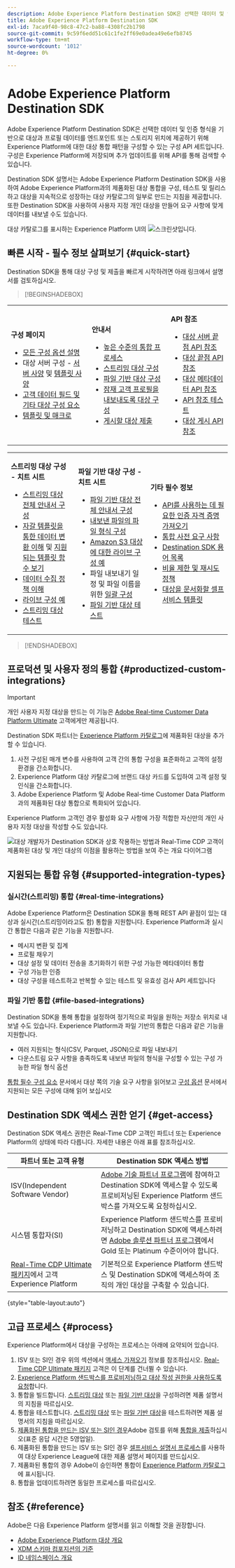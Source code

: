 ```yaml
---
description: Adobe Experience Platform Destination SDK은 선택한 데이터 및 인증 형식을 기반으로 대상 및 프로필 데이터를 엔드포인트 또는 스토리지 위치에 전달하도록 Experience Platform에 대한 대상 통합 패턴을 구성할 수 있는 구성 API 세트입니다. 구성은 Experience Platform에 저장되며 추가 업데이트를 위해 API를 통해 검색할 수 있습니다.
title: Adobe Experience Platform Destination SDK
exl-id: 7aca9f40-98c8-47c2-ba88-4308fc2b1798
source-git-commit: 9c59f6edd51c61c1fe2ff69e0adea49e6efb8745
workflow-type: tm+mt
source-wordcount: '1012'
ht-degree: 0%

---
```


# Adobe Experience Platform Destination SDK

Adobe Experience Platform Destination SDK은 선택한 데이터 및 인증 형식을 기반으로 대상과 프로필 데이터를 엔드포인트 또는 스토리지 위치에 제공하기 위해 Experience Platform에 대한 대상 통합 패턴을 구성할 수 있는 구성 API 세트입니다. 구성은 Experience Platform에 저장되며 추가 업데이트를 위해 API를 통해 검색할 수 있습니다.

Destination SDK 설명서는 Adobe Experience Platform Destination SDK을 사용하여 Adobe Experience Platform과의 제품화된 대상 통합을 구성, 테스트 및 릴리스하고 대상을 지속적으로 성장하는 대상 카탈로그의 일부로 만드는 지침을 제공합니다. 또한 Destination SDK을 사용하여 사용자 지정 개인 대상을 만들어 요구 사항에 맞게 데이터를 내보낼 수도 있습니다.

대상 카탈로그를 표시하는 Experience Platform UI의 ![스크린샷입니다.](assets/destinations-catalog-overview.png)

## 빠른 시작 - 필수 정보 살펴보기 {#quick-start}

Destination SDK을 통해 대상 구성 및 제출을 빠르게 시작하려면 아래 링크에서 설명서를 검토하십시오.

>[!BEGINSHADEBOX]

<table style="border: 0;">
  <tbody>
    <tr>
        <td>
            <p><b>구성 페이지</b></p>
            <ul>
                <li><a href="/help/destinations/destination-sdk/functionality/configuration-options.md">모든 구성 옵션 설명</a></li>
                <li> 대상 서버 구성 - <a href="/help/destinations/destination-sdk/functionality/destination-server/server-specs.md">서버 사양</a> 및 <a href="/help/destinations/destination-sdk/functionality/destination-server/templating-specs.md">템플릿 사양</a></li>
                <li><a href="/help/destinations/destination-sdk/functionality/destination-configuration/customer-data-fields.md">고객 데이터 필드 및 기타 대상 구성 요소</a></li>
                <li><a href="https://experienceleague.adobe.com/ko/docs/experience-platform/destinations/destination-sdk/functionality/destination-server/message-format">템플릿 및 매크로</a></li>
            </ul>
        </td>
        <td>
            <p><b>안내서</b></p>
            <ul>
                <li><a href="/help/destinations/destination-sdk/overview.md#process">높은 수준의 통합 프로세스</a></li>
                <li><a href="/help/destinations/destination-sdk/guides/configure-destination-instructions.md">스트리밍 대상 구성</a></li>
                <li><a href="/help/destinations/destination-sdk/guides/configure-file-based-destination-instructions.md">파일 기반 대상 구성</a></li>
                <li><a href="/help/destinations/destination-sdk/guides/batch/configure-prospect-audience-destination.md">잠재 고객 프로필을 내보내도록 대상 구성</a></li>
                <li><a href="/help/destinations/destination-sdk/guides/submit-destination.md">게시할 대상 제출</a></li>
            </ul>
        </td>
                <td>
            <p><b>API 참조</b></p>
            <ul>
                <li><a href="https://developer.adobe.com/experience-platform-apis/references/destination-authoring/#tag/Destination-servers-and-templates">대상 서버 끝점 API 참조</a></li>
                <li><a href="https://developer.adobe.com/experience-platform-apis/references/destination-authoring/#tag/Destination-configurations">대상 끝점 API 참조</a></li>
                <li><a href="https://developer.adobe.com/experience-platform-apis/references/destination-authoring/#tag/Audience-metadata-templates">대상 메타데이터 API 참조</a></li>
                <li><a href="https://developer.adobe.com/experience-platform-apis/references/destination-authoring/#tag/Destination-testing">API 참조 테스트</a></li>
                <li><a href="https://developer.adobe.com/experience-platform-apis/references/destination-authoring/#tag/Destination-publishing">대상 게시 API 참조</a></li>
            </ul>
        </td>
    </tr>
  </tbody>
</table>

<table style="border: 0;">
  <tbody>
    <tr>
        <td>
            <p><b>스트리밍 대상 구성 - 치트 시트</b></p>
            <ul>
                <li><a href="/help/destinations/destination-sdk/guides/configure-destination-instructions.md">스트리밍 대상 전체 안내서 구성</a></li>
                <li><a href="/help/destinations/destination-sdk/functionality/destination-server/message-format.md">자갈 템플릿을 통한 데이터 변환 이해</a> 및 <a href="/help/destinations/destination-sdk/functionality/destination-server/supported-functions.md">지원되는 템플릿 함수 보기</a></li>
                <li><a href="/help/destinations/destination-sdk/functionality/destination-configuration/aggregation-policy.md">데이터 수집 정책 이해</a></li>
                <li><a href="https://experienceleague.adobe.com/ko/docs/experience-platform/destinations/destination-sdk/functionality/destination-server/message-format">라이브 구성 예</a></li>
                <li><a href="/help/destinations/destination-sdk/testing-api/streaming-destinations/streaming-destination-testing-overview.md">스트리밍 대상 테스트</a></li>
            </ul>
        </td>
        <td>
            <p><b>파일 기반 대상 구성 - 치트 시트</b></p>
            <ul>
                <li><a href="/help/destinations/destination-sdk/guides/configure-file-based-destination-instructions.md">파일 기반 대상 전체 안내서 구성</a></li>
                <li><a href="/help/destinations/destination-sdk/guides/batch/configure-file-formatting-options.md">내보낸 파일의 파일 형식 구성</a></li>
                <li><a href="/help/destinations/destination-sdk/guides/batch/configure-amazon-s3-destination-with-predefined-file-formatting.md">Amazon S3 대상에 대한 라이브 구성 예</a></li>
                <li>파일 내보내기 일정 및 파일 이름을 위한 <a href="/help/destinations/destination-sdk/functionality/destination-configuration/batch-configuration.md">일괄 구성</a></li>
                <li><a href="/help/destinations/destination-sdk/testing-api/batch-destinations/file-based-destination-testing-overview.md">파일 기반 대상 테스트</a></li>
            </ul>
        </td>
        <td>
            <p><b>기타 필수 정보</b></p>
            <ul>
                <li><a href="/help/destinations/destination-sdk/getting-started.md#obtain-authentication-credentials">API를 사용하는 데 필요한 인증 자격 증명 가져오기</a></li>
                <li><a href="/help/destinations/destination-sdk/integration-prerequisites.md">통합 사전 요구 사항</a></li>
                <li><a href="/help/destinations/destination-sdk/glossary.md">Destination SDK 용어 목록</a></li>                
                <li><a href="/help/destinations/destination-sdk/functionality/rate-limiting-retry-policy.md">비율 제한 및 재시도 정책</a></li>
                <li><a href="/help/destinations/destination-sdk/docs-framework/self-service-template.md">대상을 문서화할 셀프서비스 템플릿</a></li>
            </ul>
        </td>
    </tr>
  </tbody>
</table>


>[!ENDSHADEBOX]

## 프로덕션 및 사용자 정의 통합 {#productized-custom-integrations}

>[!IMPORTANT]
>
> 개인 사용자 지정 대상을 만드는 이 기능은 [Adobe Real-time Customer Data Platform Ultimate](https://helpx.adobe.com/kr/legal/product-descriptions/real-time-customer-data-platform.html) 고객에게만 제공됩니다.

Destination SDK 파트너는 [Experience Platform 카탈로그](../catalog/overview.md)에 제품화된 대상을 추가할 수 있습니다.

1. 사전 구성된 매개 변수를 사용하여 고객 간의 통합 구성을 표준화하고 고객의 설정 환경을 간소화합니다.
2. Experience Platform 대상 카탈로그에 브랜드 대상 카드를 도입하여 고객 설정 및 인식을 간소화합니다.
3. Adobe Experience Platform 및 Adobe Real-time Customer Data Platform과의 제품화된 대상 통합으로 특화되어 있습니다.

Experience Platform 고객인 경우 활성화 요구 사항에 가장 적합한 자신만의 개인 사용자 지정 대상을 작성할 수도 있습니다.

![대상 개발자가 Destination SDK과 상호 작용하는 방법과 Real-Time CDP 고객이 제품화된 대상 및 개인 대상의 이점을 활용하는 방법을 보여 주는 개요 다이어그램](assets/destination-sdk-visual.png)

## 지원되는 통합 유형 {#supported-integration-types}

### 실시간(스트리밍) 통합 {#real-time-integrations}

Adobe Experience Platform은 Destination SDK을 통해 REST API 끝점이 있는 대상과 실시간(스트리밍이라고도 함) 통합을 지원합니다. Experience Platform과 실시간 통합은 다음과 같은 기능을 지원합니다.

* 메시지 변환 및 집계
* 프로필 채우기
* 대상 설정 및 데이터 전송을 초기화하기 위한 구성 가능한 메타데이터 통합
* 구성 가능한 인증
* 대상 구성을 테스트하고 반복할 수 있는 테스트 및 유효성 검사 API 세트입니다

### 파일 기반 통합 {#file-based-integrations}

Destination SDK을 통해 통합을 설정하여 정기적으로 파일을 원하는 저장소 위치로 내보낼 수도 있습니다. Experience Platform과 파일 기반의 통합은 다음과 같은 기능을 지원합니다.

* 여러 지원되는 형식(CSV, Parquet, JSON)으로 파일 내보내기
* 다운스트림 요구 사항을 충족하도록 내보낸 파일의 형식을 구성할 수 있는 구성 가능한 파일 형식 옵션

[통합 필수 구성 요소](integration-prerequisites.md) 문서에서 대상 쪽의 기술 요구 사항을 읽어보고 [구성 옵션](functionality/configuration-options.md) 문서에서 지원되는 모든 구성에 대해 읽어 보십시오

## Destination SDK 액세스 권한 얻기 {#get-access}

Destination SDK 액세스 권한은 Real-Time CDP 고객인 파트너 또는 Experience Platform의 상태에 따라 다릅니다. 자세한 내용은 아래 표를 참조하십시오.

| 파트너 또는 고객 유형 | Destination SDK 액세스 방법 |
---------|----------|
| ISV(Independent Software Vendor) | [Adobe 기술 파트너 프로그램](https://partners.adobe.com/technologyprogram/experiencecloud.html)에 참여하고 Destination SDK에 액세스할 수 있도록 프로비저닝된 Experience Platform 샌드박스를 가져오도록 요청하십시오. |
| 시스템 통합자(SI) | Experience Platform 샌드박스를 프로비저닝하고 Destination SDK에 액세스하려면 [Adobe 솔루션 파트너 프로그램](https://solutionpartners.adobe.com/home.html)에서 Gold 또는 Platinum 수준이어야 합니다. |
| [Real-Time CDP Ultimate 패키지](https://helpx.adobe.com/kr/legal/product-descriptions/real-time-customer-data-platform.html)에서 고객 Experience Platform | 기본적으로 Experience Platform 샌드박스 및 Destination SDK에 액세스하여 조직의 개인 대상을 구축할 수 있습니다. |

{style="table-layout:auto"}

## 고급 프로세스 {#process}

Experience Platform에서 대상을 구성하는 프로세스는 아래에 요약되어 있습니다.

1. ISV 또는 SI인 경우 위의 섹션에서 [액세스 가져오기](#get-access) 정보를 참조하십시오. [Real-Time CDP Ultimate 패키지](https://helpx.adobe.com/kr/legal/product-descriptions/real-time-customer-data-platform.html) 고객은 이 단계를 건너뛸 수 있습니다.
2. [Experience Platform 샌드박스를 프로비저닝하고 대상 작성 권한을 사용하도록 요청](https://adobeexchangeec.zendesk.com/hc/en-us/articles/360037457812-Adobe-Experience-Platform-Sandbox-Accounts-Access-Adding-Users-and-Support)합니다.
3. 통합을 빌드합니다. [스트리밍 대상](guides/configure-destination-instructions.md) 또는 [파일 기반 대상](guides/configure-file-based-destination-instructions.md)을 구성하려면 제품 설명서의 지침을 따르십시오.
4. 통합을 테스트합니다. [스트리밍 대상](testing-api/streaming-destinations/streaming-destination-testing-overview.md) 또는 [파일 기반 대상](testing-api/batch-destinations/file-based-destination-testing-overview.md)을 테스트하려면 제품 설명서의 지침을 따르십시오.
5. [제품화된 통합을 만드는 ISV 또는 SI인 경우](./overview.md#productized-custom-integrations)Adobe 검토를 위해 [통합을 제출](guides/submit-destination.md)하십시오(표준 응답 시간은 5영업일).
6. 제품화된 통합을 만드는 ISV 또는 SI인 경우 [셀프서비스 설명서 프로세스](docs-framework/documentation-instructions.md)를 사용하여 대상 Experience League에 대한 제품 설명서 페이지를 만드십시오.
7. 제품화된 통합의 경우 Adobe이 승인하면 통합이 [Experience Platform 카탈로그](../catalog/overview.md)에 표시됩니다.
8. 통합을 업데이트하려면 동일한 프로세스를 따르십시오.

## 참조 {#reference}

Adobe은 다음 Experience Platform 설명서를 읽고 이해할 것을 권장합니다.

* [Adobe Experience Platform 대상 개요](https://experienceleague.adobe.com/docs/experience-platform/destinations/home.html?lang=ko)
* [XDM 스키마 컴포지션의 기준](https://experienceleague.adobe.com/docs/experience-platform/xdm/schema/composition.html?lang=ko-KR)
* [ID 네임스페이스 개요](https://experienceleague.adobe.com/docs/experience-platform/identity/namespaces.html?lang=ko)
